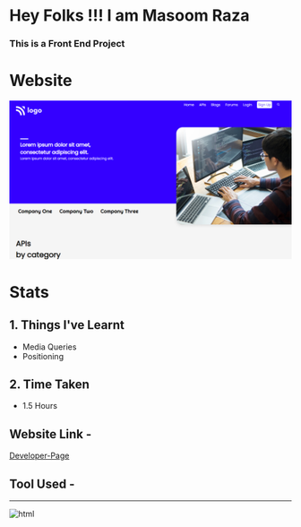 # Hey Folks !!! I am Masoom Raza    
### This is a Front End Project 
# Website
![Developer-Page](./final.png)
# Stats 
## 1. Things I've Learnt 
  - Media Queries
  - Positioning
## 2. Time Taken
- 1.5 Hours 
## Website Link -
[Developer-Page](https://razamasoom-web-design-page.netlify.app/)
## Tool Used - 
---
![html](https://img.shields.io/badge/HTML-CSS-blue)